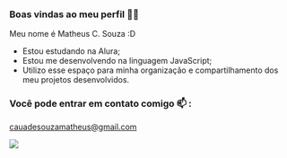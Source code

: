 ### Boas vindas ao meu perfil 💙💙
Meu nome é Matheus C. Souza :D

 -  Estou estudando na Alura;
 -  Estou me desenvolvendo na linguagem JavaScript;
 -  Utilizo esse espaço para minha organização e compartilhamento dos meu projetos desenvolvidos.

### Você pode entrar em contato comigo 📫 :
cauadesouzamatheus@gmail.com

![](https://tenor.com/pt-BR/view/lulu-cute-gif-25973509)
